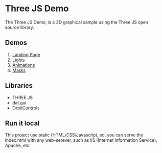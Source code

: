# Three JS Demo

The Three JS Demo, is a 3D graphical sample using the Three JS open source library.

## Demos 

1. [Landing Page](https://andygarcia86.github.io/three-js-demo/)
2. [Lights](https://andygarcia86.github.io/three-js-demo/demo-lights)
3. [Animations](https://andygarcia86.github.io/three-js-demo/demo-animations)
4. [Masks](https://andygarcia86.github.io/three-js-demo/demo-masks)

## Libraries

- THREE JS
- dat.gui
- OrbitControls

## Run it local

This project use static (HTML/CSS/Javascrip), so, you can serve the index.html with any web-serever, such as IIS (Internet Information Service), Apache, etc.



